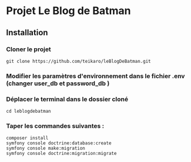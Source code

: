 # Projet Le Blog de Batman

## Installation

### Cloner le projet

```
git clone https://github.com/teikaro/leBlogDeBatman.git
```

### Modifier les paramètres d'environnement dans le fichier .env (changer user_db et password_db )

### Déplacer le terminal dans le dossier cloné

```
cd leblogdebatman
```

### Taper les commandes suivantes : 

```
composer install
symfony console doctrine:database:create
symfony console make:migration
symfony console doctrine:migration:migrate
```
